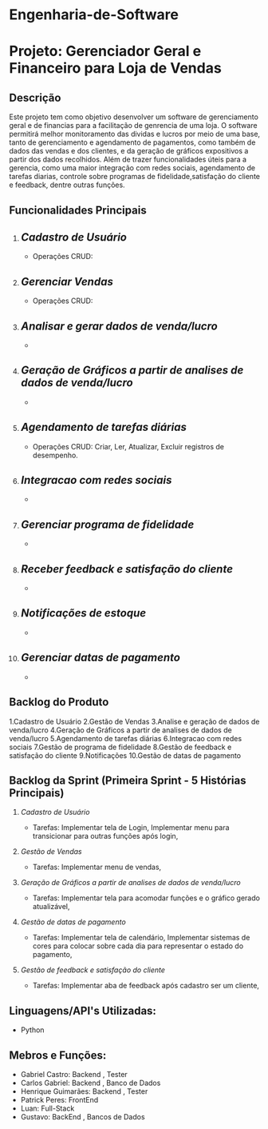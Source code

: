 # Engenharia-de-Software

# Projeto: Gerenciador Geral e Financeiro para Loja de Vendas

## Descrição

Este projeto tem como objetivo desenvolver um software de gerenciamento geral e de financias para a facilitação de genrencia de uma loja. O software permitirá melhor monitoramento das dividas e lucros por meio de uma base, tanto de gerenciamento e agendamento de pagamentos, como também de dados das vendas e dos clientes, e da geração de gráficos expositivos a partir dos dados recolhidos. Além de trazer funcionalidades úteis para a gerencia, como uma maior integração com redes sociais, agendamento de tarefas diarias, controle sobre programas de fidelidade,satisfação do cliente e feedback, dentre outras funções.

## Funcionalidades Principais

1. *Cadastro de Usuário*
   - 
   - Operações CRUD: 

2. *Gerenciar Vendas*
   - 
   - Operações CRUD: 

3. *Analisar e gerar dados de venda/lucro*
   -
   -

4. *Geração de Gráficos a partir de analises de dados de venda/lucro*
   -
   -

5. *Agendamento de tarefas diárias*
   - 
   - Operações CRUD: Criar, Ler, Atualizar, Excluir registros de desempenho.

6. *Integracao com redes sociais*
   -
   -

7. *Gerenciar programa de fidelidade*
   - 
   - 

8. *Receber feedback e satisfação do cliente*
   - 
   -

9. *Notificações de estoque*
    - 
    -
10. *Gerenciar datas de pagamento*
    - 
    -
    
## Backlog do Produto
1.Cadastro de Usuário
2.Gestão de Vendas
3.Analise e geração de dados de venda/lucro
4.Geração de Gráficos a partir de analises de dados de venda/lucro
5.Agendamento de tarefas diárias
6.Integracao com redes sociais
7.Gestão de programa de fidelidade
8.Gestão de feedback e satisfação do cliente
9.Notificações
10.Gestão de datas de pagamento

## Backlog da Sprint (Primeira Sprint - 5 Histórias Principais)

1. *Cadastro de Usuário*
   - Tarefas: Implementar tela de Login, Implementar menu para transicionar para outras funções após login,

2. *Gestão de Vendas*
   - Tarefas: Implementar menu de vendas, 

3. *Geração de Gráficos a partir de analises de dados de venda/lucro*
   - Tarefas: Implementar tela para acomodar funções e o gráfico gerado atualizável,

4. *Gestão de datas de pagamento*
   - Tarefas: Implementar tela de calendário, Implementar sistemas de cores para colocar sobre cada dia para representar o estado do pagamento,

5. *Gestão de feedback e satisfação do cliente*
   - Tarefas: Implementar aba de feedback após cadastro ser um cliente,
     
## Linguagens/API's Utilizadas:
   - Python

## Mebros e Funções:

  - Gabriel Castro: Backend , Tester
  - Carlos Gabriel: Backend , Banco de Dados
  - Henrique Guimarães: Backend , Tester
  - Patrick Peres: FrontEnd
  - Luan: Full-Stack
  - Gustavo: BackEnd , Bancos de Dados

